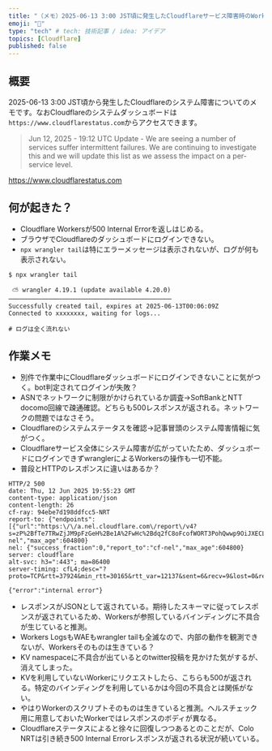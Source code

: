```yaml
---
title: "（メモ）2025-06-13 3:00 JST頃に発生したCloudflareサービス障害時のWorkersの挙動"
emoji: "🍣"
type: "tech" # tech: 技術記事 / idea: アイデア
topics: [Cloudflare]
published: false
---
```

## 概要

2025-06-13 3:00 JST頃から発生したCloudflareのシステム障害についてのメモです。なおCloudflareのシステムダッシュボードは`https://www.cloudflarestatus.com`からアクセスできます。

> Jun 12, 2025 - 19:12 UTC
> Update - We are seeing a number of services suffer intermittent failures. We are continuing to investigate this and we will update this list as we assess the impact on a per-service level.

https://www.cloudflarestatus.com

## 何が起きた？

- Cloudflare Workersが500 Internal Errorを返しはじめる。
- ブラウザでCloudflareのダッシュボードにログインできない。
- `npx wrangler tail`は特にエラーメッセージは表示されないが、ログが何も表示されない。

```console
$ npx wrangler tail

 ⛅️ wrangler 4.19.1 (update available 4.20.0)
─────────────────────────────────────────────
Successfully created tail, expires at 2025-06-13T00:06:09Z
Connected to xxxxxxxx, waiting for logs...

# ログは全く流れない
```

## 作業メモ

- 別件で作業中にCloudflareダッシュボードにログインできないことに気がつく。bot判定されてログインが失敗？
- ASNでネットワークに制限がかけられているか調査→SoftBankとNTT docomo回線で疎通確認。どちらも500レスポンスが返される。ネットワークの問題ではなさそう。
- Cloudflareのシステムステータスを確認→記事冒頭のシステム障害情報に気がつく。
- Cloudflareサービス全体にシステム障害が広がっていたため、ダッシュボードにログインできずwranglerによるWorkersの操作も一切不能。
- 普段とHTTPのレスポンスに違いはあるか？

```console
HTTP/2 500
date: Thu, 12 Jun 2025 19:55:23 GMT
content-type: application/json
content-length: 26
cf-ray: 94ebe7d198ddfcc5-NRT
report-to: {"endpoints":[{"url":"https:\/\/a.nel.cloudflare.com\/report\/v4?s=zP%2BfTe7TRwZjJM9pFzGeH%2Be1A%2FwHc%2Bdq2fC8oFcofWORT3PohQwwp9OiJXECLjXIK5wWJVe3alxfI3rcjp6Pq36juAjF%2BdEG4ly%2BKWD2wNDEK6b0pJ8%2Fu5vD9w9ApVnuGEecbwuRrnDTAKm9FD4cmWbKOCLt7lON0EkstTFkF6Bd2lh03Q%3D%3D"}],"group":"cf-nel","max_age":604800}
nel: {"success_fraction":0,"report_to":"cf-nel","max_age":604800}
server: cloudflare
alt-svc: h3=":443"; ma=86400
server-timing: cfL4;desc="?proto=TCP&rtt=37924&min_rtt=30165&rtt_var=12137&sent=6&recv=9&lost=0&retrans=0&sent_bytes=3434&recv_bytes=785&delivery_rate=110455&cwnd=254&unsent_bytes=0&cid=8c59254db7020524&ts=81&x=0"

{"error":"internal error"}
```

- レスポンスがJSONとして返されている。期待したスキーマに従ってレスポンスが返されているため、Workersが参照しているバインディングに不具合が生じていると推測。
- Workers LogsもWAEもwrangler tailも全滅なので、内部の動作を観測できないが、Workersそのものは生きている？
- KV namespaceに不具合が出ているとのtwitter投稿を見かけた気がするが、消えてしまった。
- KVを利用していないWorkerにリクエストしたら、こちらも500が返される。特定のバインディングを利用しているかは今回の不具合とは関係がない。
- やはりWorkerのスクリプトそのものは生きていると推測。ヘルスチェック用に用意しておいたWorkerではレスポンスのボディが異なる。
- Cloudflareステータスによると徐々に回復しつつあるとのことだが、Colo NRTは引き続き500 Internal Errorレスポンスが返される状況が続いている。
